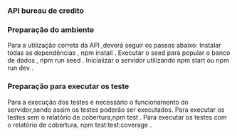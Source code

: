 ### API bureau de credito

### Preparação do ambiente
Para a utilização correta da API ,deverá seguir os passos abaixo:
Instalar todas as dependências , npm install .
Executar o seed para popular o banco de dados , npm run seed .
Inicializar o servidor utilizando npm start ou npm run dev .

### Preparação para executar os teste
Para a execução dos testes é necessário o funcionamento do servidor,sendo assim os testes poderão ser executados.
Para executar os testes sem o relatório de cobertura,npm test .
Para executar os testes com o relatório de cobertura, npm test:test:coverage .


